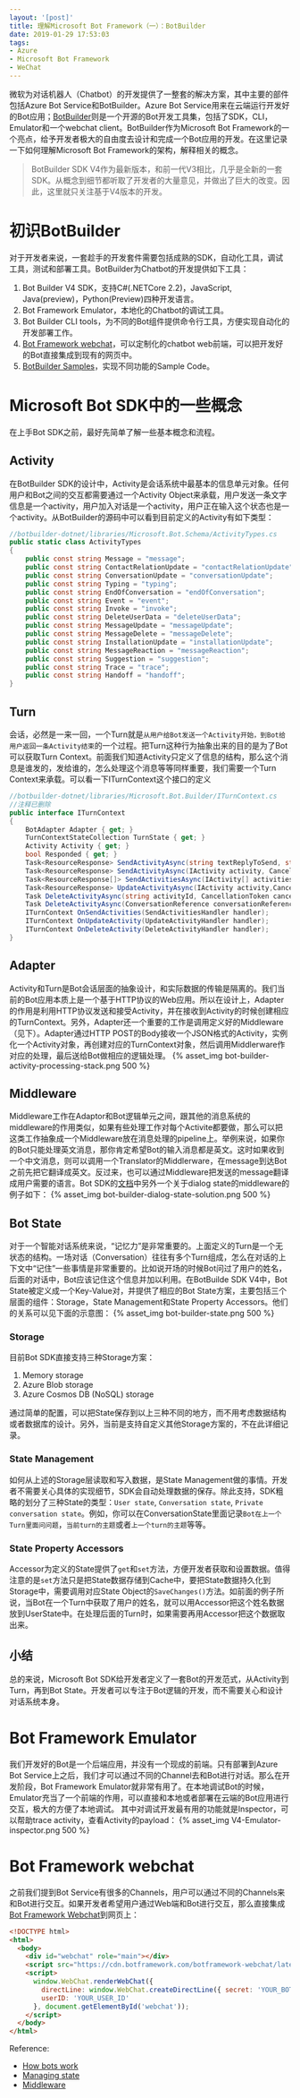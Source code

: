 ```yaml
---
layout: '[post]'
title: 理解Microsoft Bot Framework（一）：BotBuilder
date: 2019-01-29 17:53:03
tags:
- Azure
- Microsoft Bot Framework
- WeChat
---
```

微软为对话机器人（Chatbot）的开发提供了一整套的解决方案，其中主要的部件包括Azure Bot Service和BotBuilder。Azure Bot Service用来在云端运行开发好的Bot应用；[BotBuilder](https://github.com/Microsoft/BotBuilder)则是一个开源的Bot开发工具集，包括了SDK，CLI，Emulator和一个webchat client。BotBuilder作为Microsoft Bot Framework的一个亮点，给予开发者极大的自由度去设计和完成一个Bot应用的开发。在这里记录一下如何理解Microsoft Bot Framework的架构，解释相关的概念。
<!-- more -->
> BotBuilder SDK V4作为最新版本，和前一代V3相比，几乎是全新的一套SDK。从概念到细节都听取了开发者的大量意见，并做出了巨大的改变。因此，这里就只关注基于V4版本的开发。

# 初识BotBuilder
对于开发者来说，一套趁手的开发套件需要包括成熟的SDK，自动化工具，调试工具，测试和部署工具。BotBuilder为Chatbot的开发提供如下工具：
1.  Bot Builder V4 SDK，支持C#(.NETCore 2.2)，JavaScript, Java(preview)，Python(Preview)四种开发语言。
2.  Bot Framework Emulator，本地化的Chatbot的调试工具。
3.  Bot Builder CLI tools，为不同的Bot组件提供命令行工具，方便实现自动化的开发部署工作。
4.  [Bot Framework webchat](https://github.com/microsoft/botframework-webchat)，可以定制化的chatbot web前端，可以把开发好的Bot直接集成到现有的网页中。
5.  [BotBuilder Samples](https://github.com/microsoft/botbuilder-samples)，实现不同功能的Sample Code。

# Microsoft Bot SDK中的一些概念
在上手Bot SDK之前，最好先简单了解一些基本概念和流程。
## Activity
在BotBuilder SDK的设计中，Activity是会话系统中最基本的信息单元对象。任何用户和Bot之间的交互都需要通过一个Activity Object来承载，用户发送一条文字信息是一个activity，用户加入对话是一个activity，用户正在输入这个状态也是一个activity。从BotBuilder的源码中可以看到目前定义的Activity有如下类型：
```csharp
//botbuilder-dotnet/libraries/Microsoft.Bot.Schema/ActivityTypes.cs
public static class ActivityTypes
{
    public const string Message = "message";
    public const string ContactRelationUpdate = "contactRelationUpdate";
    public const string ConversationUpdate = "conversationUpdate";
    public const string Typing = "typing";
    public const string EndOfConversation = "endOfConversation";
    public const string Event = "event";
    public const string Invoke = "invoke";
    public const string DeleteUserData = "deleteUserData";
    public const string MessageUpdate = "messageUpdate";
    public const string MessageDelete = "messageDelete";
    public const string InstallationUpdate = "installationUpdate";
    public const string MessageReaction = "messageReaction";
    public const string Suggestion = "suggestion";
    public const string Trace = "trace";
    public const string Handoff = "handoff";
}
```
## Turn
会话，必然是一来一回，一个Turn就是`从用户给Bot发送一个Activity开始，到Bot给用户返回一条Activity结束`的一个过程。把Turn这种行为抽象出来的目的是为了Bot可以获取Turn Context。前面我们知道Activity只定义了信息的结构，那么这个消息是谁发的，发给谁的，怎么处理这个消息等等同样重要，我们需要一个Turn Context来承载。可以看一下ITurnContext这个接口的定义
```csharp
//botbuilder-dotnet/libraries/Microsoft.Bot.Builder/ITurnContext.cs
//注释已删除
public interface ITurnContext
{
    BotAdapter Adapter { get; }
    TurnContextStateCollection TurnState { get; }
    Activity Activity { get; }
    bool Responded { get; }
    Task<ResourceResponse> SendActivityAsync(string textReplyToSend, string speak = null,string inputHint = InputHints.AcceptingInput, CancellationToken cancellationToken =default(CancellationToken));
    Task<ResourceResponse> SendActivityAsync(IActivity activity, CancellationTokencancellationToken = default(CancellationToken));
    Task<ResourceResponse[]> SendActivitiesAsync(IActivity[] activities,CancellationTokencancellationToken = default(CancellationToken));
    Task<ResourceResponse> UpdateActivityAsync(IActivity activity,CancellationTokencancellationToken = default(CancellationToken));
    Task DeleteActivityAsync(string activityId, CancellationToken cancellationToken = defaul(CancellationToken));
    Task DeleteActivityAsync(ConversationReference conversationReference,CancellationTokencancellationToken = default(CancellationToken));
    ITurnContext OnSendActivities(SendActivitiesHandler handler);
    ITurnContext OnUpdateActivity(UpdateActivityHandler handler);
    ITurnContext OnDeleteActivity(DeleteActivityHandler handler);
}
```
## Adapter
Activity和Turn是Bot会话层面的抽象设计，和实际数据的传输是隔离的。我们当前的Bot应用本质上是一个基于HTTP协议的Web应用。所以在设计上，Adapter的作用是利用HTTP协议发送和接受Activity，并在接收到Activity的时候创建相应的TurnContext。另外，Adapter还一个重要的工作是调用定义好的Middleware（见下）。Adapter通过HTTP POST的Body接收一个JSON格式的Activity，实例化一个Activity对象，再创建对应的TurnContext对象，然后调用Middlerware作对应的处理，最后送给Bot做相应的逻辑处理。
{% asset_img bot-builder-activity-processing-stack.png 500 %}

## Middleware
Middleware工作在Adaptor和Bot逻辑单元之间，跟其他的消息系统的middleware的作用类似，如果有些处理工作对每个Activite都要做，那么可以把这类工作抽象成一个Middleware放在消息处理的pipeline上。举例来说，如果你的Bot只能处理英文消息，那你肯定希望Bot的输入消息都是英文。这时如果收到一个中文消息，则可以调用一个Translator的Middlerware，在message到达Bot之前先把它翻译成英文。反过来，也可以通过Middleware把发送的message翻译成用户需要的语言。Bot SDK的[文档](https://docs.microsoft.com/en-us/azure/bot-service/bot-builder-concept-middleware?view=azure-bot-service-4.0)中另外一个关于dialog state的middleware的例子如下：
{% asset_img bot-builder-dialog-state-solution.png 500 %}

## Bot State
对于一个智能对话系统来说，“记忆力”是非常重要的。上面定义的Turn是一个无状态的结构。一场对话（Conversation）往往有多个Turn组成，怎么在对话的上下文中“记住”一些事情是非常重要的。比如说开场的时候Bot问过了用户的姓名，后面的对话中，Bot应该记住这个信息并加以利用。在BotBuilde SDK V4中，Bot State被定义成一个Key-Value对，并提供了相应的Bot State方案，主要包括三个层面的组件：Storage，State Management和State Property Accessors。他们的关系可以见下面的示意图：
{% asset_img bot-builder-state.png 500 %}
### Storage
目前Bot SDK直接支持三种Storage方案：
1.  Memory storage
2.  Azure Blob storage
3.  Azure Cosmos DB (NoSQL) storage

通过简单的配置，可以把State保存到以上三种不同的地方，而不用考虑数据结构或者数据库的设计。另外，当前是支持自定义其他Storage方案的，不在此详细记录。
### State Management
如何从上述的Storage层读取和写入数据，是State Management做的事情。开发者不需要关心具体的实现细节，SDK会自动处理数据的保存。除此支持，SDK粗略的划分了三种State的类型：`User state`, `Conversation state`, 
`Private conversation state`。例如，你可以在ConversationState里面记录`Bot在上一个Turn里面问问题`，`当前turn的主题`或者`上一个turn的主题`等等。
### State Property Accessors
Accessor为定义的State提供了`get`和`set`方法，方便开发者获取和设置数据。值得注意的是`set`方法只是把State数据存储到Cache中，要把State数据持久化到Storage中，需要调用对应State Object的`SaveChanges()`方法。如前面的例子所说，当Bot在一个Turn中获取了用户的姓名，就可以用Accessor把这个姓名数据放到UserState中。在处理后面的Turn时，如果需要再用Accessor把这个数据取出来。

## 小结
总的来说，Microsoft Bot SDK给开发者定义了一套Bot的开发范式，从Activity到Turn，再到Bot State。开发者可以专注于Bot逻辑的开发，而不需要关心和设计对话系统本身。

# Bot Framework Emulator
我们开发好的Bot是一个后端应用，并没有一个现成的前端。只有部署到Azure Bot Service上之后，我们才可以通过不同的Channel去和Bot进行对话。那么在开发阶段，Bot Framework Emulator就非常有用了。在本地调试Bot的时候，Emulator充当了一个前端的作用，可以直接和本地或者部署在云端的Bot应用进行交互，极大的方便了本地调试。
其中对调试开发最有用的功能就是Inspector，可以帮助trace activity，查看Activity的payload：
{% asset_img V4-Emulator-inspector.png 500 %}

# Bot Framework webchat
之前我们提到Bot Service有很多的Channels，用户可以通过不同的Channels来和Bot进行交互。如果开发者希望用户通过Web端和Bot进行交互，那么直接集成[Bot Framework Webchat](https://github.com/microsoft/botframework-webchat)到网页上：
```html
<!DOCTYPE html>
<html>
  <body>
    <div id="webchat" role="main"></div>
    <script src="https://cdn.botframework.com/botframework-webchat/latest/webchat.js"></script>
    <script>
      window.WebChat.renderWebChat({
        directLine: window.WebChat.createDirectLine({ secret: 'YOUR_BOT_SECRET_FROM_AZURE_PORTAL' }),
        userID: 'YOUR_USER_ID'
      }, document.getElementById('webchat'));
    </script>
  </body>
</html>
```
Reference:
* [How bots work](https://docs.microsoft.com/en-us/azure/bot-service/bot-builder-basics?view=azure-bot-service-4.0&tabs=cs)
* [Managing state](https://docs.microsoft.com/en-us/azure/bot-service/bot-builder-concept-state?view=azure-bot-service-4.0)
* [Middleware](https://docs.microsoft.com/en-us/azure/bot-service/bot-builder-concept-middleware?view=azure-bot-service-4.0)